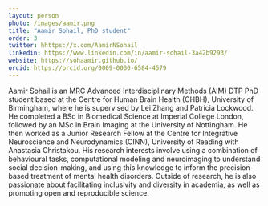 ```yaml
---
layout: person
photo: /images/aamir.png
title: "Aamir Sohail, PhD student"
order: 3
twitter: hhttps://x.com/AamirNSohail
linkedin: https://www.linkedin.com/in/aamir-sohail-3a42b9293/
website: https://sohaamir.github.io/
orcid: https://orcid.org/0009-0000-6584-4579
---
```


Aamir Sohail is an MRC Advanced Interdisciplinary Methods (AIM) DTP PhD student based at the Centre for Human Brain Health (CHBH), University of Birmingham, where he is supervised by Lei Zhang and Patricia Lockwood. He completed a BSc in Biomedical Science at Imperial College London, followed by an MSc in Brain Imaging at the University of Nottingham. He then worked as a Junior Research Fellow at the Centre for Integrative Neuroscience and Neurodynamics (CINN), University of Reading with Anastasia Christakou. His research interests involve using a combination of behavioural tasks, computational modeling and neuroimaging to understand social decision-making, and using this knowledge to inform the precision-based treatment of mental health disorders. Outside of research, he is also passionate about facilitating inclusivity and diversity in academia, as well as promoting open and reproducible science.
